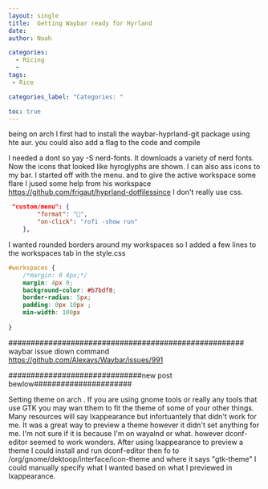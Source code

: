 ```yaml
---
layout: single
title:  Getting Waybar ready for Hyrland
date:   
author: Noah

categories: 
  - Ricing
  - 
tags: 
 - Rice

categories_label: "Categories: "

toc: true
---
```


being on arch I first had to install the waybar-hyprland-git package using hte aur. you could also add a flag to the code and compile

I needed a dont so yay -S nerd-fonts. It downloads a variety of nerd fonts.
Now the icons that looked like hyroglyphs are shown. I can also ass icons to my bar. I
started off with the menu. and to give the active workspace some flare I jused some help from his workspace https://github.com/frigaut/hyprland-dotfilessince I don't really use css.

~~~ json
 "custom/menu": {
        "format": "",
        "on-click": "rofi -show run"
    },
~~~

I wanted rounded borders around my workspaces so I added a few lines to the workspaces tab in the style.css
~~~css
#workspaces {
    /*margin: 0 4px;*/
    margin: 4px 0;
    background-color: #b7bdf8;
    border-radius: 5px;
    padding: 0px 10px ;
    min-width: 100px
   
}

~~~



#####################################################
waybar issue
diown command
https://github.com/Alexays/Waybar/issues/991












##############################new post bewlow######################

Setting theme on arch . If you are using gnome tools or really any tools that use GTK you may wan tthem to fit the theme of some of your other things. Many resources will say lxappearance but infortuantely that didn't work for me. It was a great way to preview a theme however it didn't set anything for me. I'm not sure if it is because I'm on wayalnd or what. however dconf-editor seemed to work wonders. 
After using lxappearance to preview a theme I could install and run dconf-editor then fo to /org/gnome/dektoop/interface/icon-theme and where it says "gtk-theme" I could manually specify what I wanted based on what I previewed in lxappearance. 